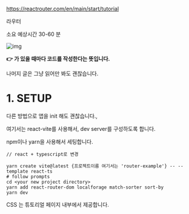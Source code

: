 https://reactrouter.com/en/main/start/tutorial


라우터 

소요 예상시간 30-60 분

![img](https://reactrouter.com/_docs/tutorial/15.webp)

**👉 가 있을 때마다 코드를 작성한다는 뜻입니다.**

나머지 글은 그냥 읽어만 봐도 괜찮습니다.


# 1. SETUP

다른 방법으로 앱을 init 해도 괜찮습니다.,

여기서는 react-vite를 사용해서, dev server를 구성하도록 합니다.

npm이나 yarn을 사용해서 세팅합니다.

```
// react + typescript로 변경

yarn create vite@latest {프로젝트이름 여기서는 'router-example'} -- --template react-ts
# follow prompts
cd <your new project directory>
yarn add react-router-dom localforage match-sorter sort-by
yarn dev

```

CSS 는 튜토리얼 페이지 내부에서 제공합니다.

